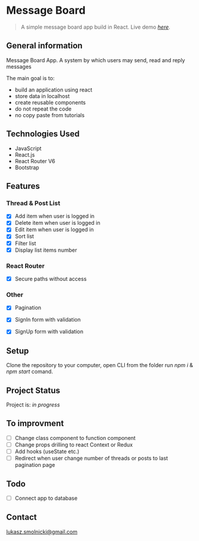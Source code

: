 # Message Board
> A simple message board app build in React.
> Live demo [_here_](https://lukasz-smolnicki-message-board.herokuapp.com/).

## General information

Message Board App. A system by which users may send, read and reply messages

The main goal is to:
- build an application using react
- store data in localhost
- create reusable components
- do not repeat the code
- no copy paste from tutorials

## Technologies Used

- JavaScript
- React.js
- React Router V6
- Bootstrap

## Features

### Thread & Post List

- [x] Add item when user is logged in
- [x] Delete item when user is logged in
- [x] Edit item when user is logged in
- [x] Sort list
- [x] Filter list
- [x] Display list items number

### React Router

- [x] Secure paths without access

### Other

- [x] Pagination
- [x] SignIn form with validation
- [x] SignUp form with validation


## Setup

Clone the repository to your computer, open CLI from the folder run _npm i_ & _npm start_ comand.

## Project Status

Project is: _in progress_

## To improvment

- [ ] Change class component to function component
- [ ] Change props drilling to react Context or Redux
- [ ] Add hooks (useState etc.)
- [ ] Redirect when user change number of threads or posts to last pagination page

## Todo

- [ ] Connect app to database

## Contact

[lukasz.smolnicki@gmail.com](mailto:lukasz.smolnicki@gmail.com)